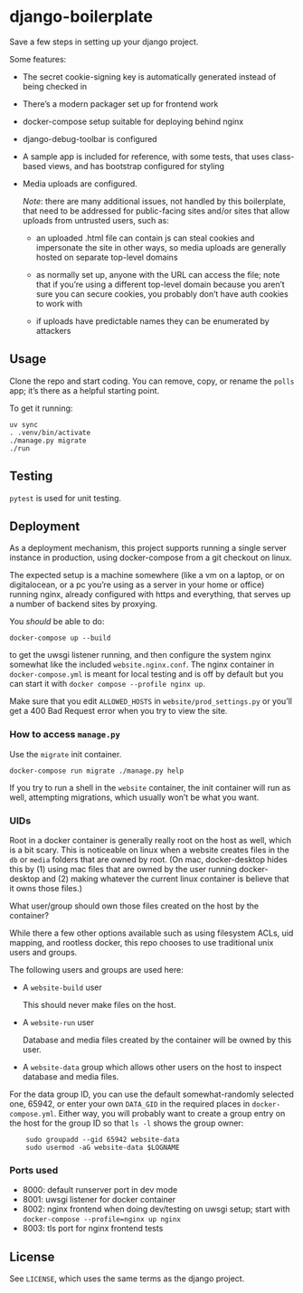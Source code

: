 # django-boilerplate

Save a few steps in setting up your django project.

Some features:

  - The secret cookie-signing key is automatically generated instead of
    being checked in

  - There’s a modern packager set up for frontend work

  - docker-compose setup suitable for deploying behind nginx

  - django-debug-toolbar is configured

  - A sample app is included for reference, with some tests, that uses
    class-based views, and has bootstrap configured for styling

  - Media uploads are configured.

    *Note*: there are many additional issues, not handled by this
    boilerplate, that need to be addressed for public-facing sites and/or
    sites that allow uploads from untrusted users, such as:

      - an uploaded .html file can contain js can steal cookies and
        impersonate the site in other ways, so media uploads are generally
        hosted on separate top-level domains

      - as normally set up, anyone with the URL can access the file; note
        that if you’re using a different top-level domain because you
        aren’t sure you can secure cookies, you probably don’t have auth
        cookies to work with

      - if uploads have predictable names they can be enumerated by
        attackers

## Usage

Clone the repo and start coding. You can remove, copy, or rename the
`polls` app; it’s there as a helpful starting point.

To get it running:

    uv sync
    . .venv/bin/activate
    ./manage.py migrate
    ./run

## Testing

`pytest` is used for unit testing.

## Deployment

As a deployment mechanism, this project supports running a single server
instance in production, using docker-compose from a git checkout on linux.

The expected setup is a machine somewhere (like a vm on a laptop, or on
digitalocean, or a pc you’re using as a server in your home or office)
running nginx, already configured with https and everything, that serves up
a number of backend sites by proxying.

You *should* be able to do:

    docker-compose up --build

to get the uwsgi listener running, and then configure the system nginx
somewhat like the included `website.nginx.conf`. The nginx container in
`docker-compose.yml` is meant for local testing and is off by default but
you can start it with `docker compose --profile nginx up`.

Make sure that you edit `ALLOWED_HOSTS` in `website/prod_settings.py` or
you’ll get a 400 Bad Request error when you try to view the site.

### How to access `manage.py`

Use the `migrate` init container.

    docker-compose run migrate ./manage.py help

If you try to run a shell in the `website` container, the init container
will run as well, attempting migrations, which usually won’t be what you
want.

### UIDs

Root in a docker container is generally really root on the host as well,
which is a bit scary. This is noticeable on linux when a website creates
files in the `db` or `media` folders that are owned by root. (On mac,
docker-desktop hides this by (1) using mac files that are owned by the user
running docker-desktop and (2) making whatever the current linux container
is believe that it owns those files.)

What user/group should own those files created on the host by the
container?

While there a few other options available such as using filesystem ACLs,
uid mapping, and rootless docker, this repo chooses to use traditional unix
users and groups.

The following users and groups are used here:

  - A `website-build` user

    This should never make files on the host.

  - A `website-run` user

    Database and media files created by the container will be owned by this
    user.

  - A `website-data` group which allows other users on the host to
    inspect database and media files.

For the data group ID, you can use the default somewhat-randomly selected
one, 65942, or enter your own `DATA_GID` in the required places in
`docker-compose.yml`. Either way, you will probably want to create a group
entry on the host for the group ID so that `ls -l` shows the group owner:

        sudo groupadd --gid 65942 website-data
        sudo usermod -aG website-data $LOGNAME

### Ports used

  - 8000: default runserver port in dev mode
  - 8001: uwsgi listener for docker container
  - 8002: nginx frontend when doing dev/testing on uwsgi setup; start with
    `docker-compose --profile=nginx up nginx`
  - 8003: tls port for nginx frontend tests

## License

See `LICENSE`, which uses the same terms as the django project.
